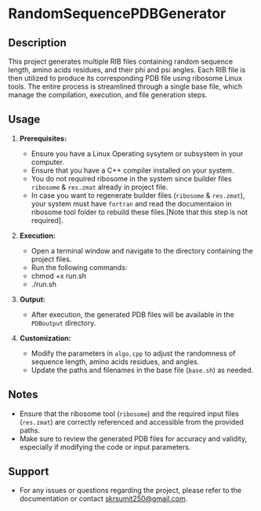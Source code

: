# RandomSequencePDBGenerator

## Description
This project generates multiple RIB files containing random sequence length, amino acids residues, and their phi and psi angles. Each RIB file is then utilized to produce its corresponding PDB file using ribosome Linux tools. The entire process is streamlined through a single base file, which manage the compilation, execution, and file generation steps.

## Usage
1. **Prerequisites:**
   - Ensure you have a Linux Operating sysytem or subsystem in your computer.
   - Ensure that you have a C++ compiler installed on your system.
   - You do not required ribosome in the system since builder files `ribosome` & `res.zmat` already in project file.
   - In case you want to regenerate builder files (`ribosome` & `res.zmat`), your system must have `fortran` and read the documentaion in ribosome
   tool folder to rebuild these files.[Note that this step is not required].

2. **Execution:**
   - Open a terminal window and navigate to the directory containing the project files.
   - Run the following commands:
   - chmod +x run.sh
   - ./run.sh

3. **Output:**
   - After execution, the generated PDB files will be available in the `PDBoutput` directory.

4. **Customization:**
   - Modify the parameters in `algo.cpp` to adjust the randomness of sequence length, amino acids residues, and angles.
   - Update the paths and filenames in the base file (`base.sh`) as needed.

## Notes
- Ensure that the ribosome tool (`ribosome`) and the required input files (`res.zmat`) are correctly referenced and accessible from the provided paths.
- Make sure to review the generated PDB files for accuracy and validity, especially if modifying the code or input parameters.

## Support
- For any issues or questions regarding the project, please refer to the documentation or contact [skrsumit250@gmail.com](mailto:skrsumit250@gmail.com).

